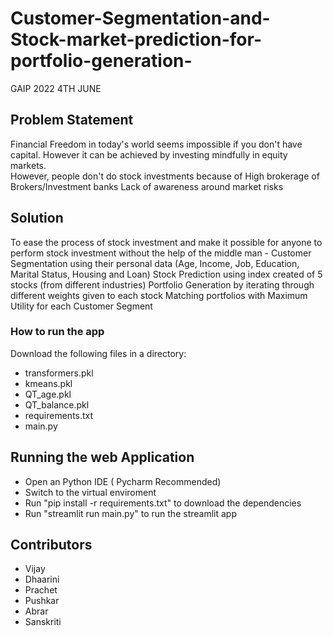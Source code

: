 # Customer-Segmentation-and-Stock-market-prediction-for-portfolio-generation-
GAIP 2022 4TH JUNE

## Problem Statement
Financial Freedom in today's world seems  impossible if you don't have capital. However it can be achieved by investing mindfully in equity markets.  
However, people don't do stock investments because  of
High brokerage of Brokers/Investment banks 
Lack of awareness around market risks  

## Solution
To ease the process of stock investment and make it possible for anyone to perform stock investment without the help of the middle man - 
Customer Segmentation using their personal data (Age, Income, Job, Education, Marital Status,  Housing and Loan)
Stock Prediction using index created of 5 stocks (from different industries) 
Portfolio Generation by iterating through different weights given to each stock
Matching portfolios with Maximum Utility for each Customer Segment






### How to run the app
 Download the following files in a directory: 
- transformers.pkl
- kmeans.pkl
- QT_age.pkl
- QT_balance.pkl
- requirements.txt
- main.py

## Running the web Application
- Open an Python IDE ( Pycharm Recommended)
- Switch to the virtual enviroment
- Run "pip install -r requirements.txt" to download the dependencies
- Run "streamlit run main.py" to run the streamlit app


## Contributors
- Vijay 
- Dhaarini
- Prachet
- Pushkar
- Abrar
- Sanskriti 
